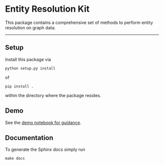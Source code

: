 # Entity Resolution Kit

This package contains a comprehensive set of methods to perform entity resolution on graph data.

---------------

## Setup

Install this package via

    python setup.py install

of

    pip install .

within the directory where the package resides.

## Demo

See the [demo notebook for guidance](./notebooks/demo.ipynb).
 
## Documentation

To generate the Sphinx docs simply run

    make docs